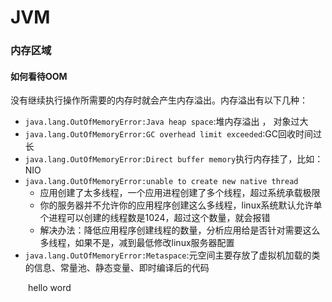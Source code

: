 # JVM



### 内存区域

#### 如何看待OOM

没有继续执行操作所需要的内存时就会产生内存溢出。内存溢出有以下几种：

- `java.lang.OutOfMemoryError:Java heap space`:堆内存溢出 ， 对象过大
- `java.lang.OutOfMemoryError:GC overhead limit exceeded`:GC回收时间过长
- `java.lang.OutOfMemoryError:Direct buffer memory`执行内存挂了，比如：NIO
- `java.lang.OutOfMemoryError:unable to create new native thread`
  - 应用创建了太多线程，一个应用进程创建了多个线程，超过系统承载极限
  - 你的服务器并不允许你的应用程序创建这么多线程，linux系统默认允许单个进程可以创建的线程数是1024，超过这个数量，就会报错
  - 解决办法：降低应用程序创建线程的数量，分析应用给是否针对需要这么多线程，如果不是，减到最低修改linux服务器配置
- `java.lang.OutOfMemoryError:Metaspace`:元空间主要存放了虚拟机加载的类的信息、常量池、静态变量、即时编译后的代码

&emsp;&emsp;hello word

